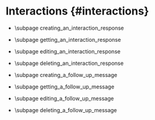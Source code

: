 Interactions {#interactions}
============
* \subpage creating_an_interaction_response

* \subpage getting_an_interaction_response

* \subpage editing_an_interaction_response

* \subpage deleting_an_interaction_response

* \subpage creating_a_follow_up_message

* \subpage getting_a_follow_up_message

* \subpage editing_a_follow_up_message

* \subpage deleting_a_follow_up_message